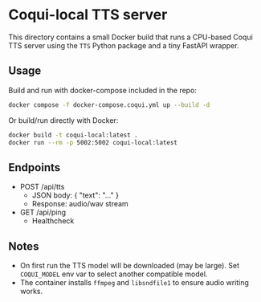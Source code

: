 Coqui-local TTS server
======================

This directory contains a small Docker build that runs a CPU-based Coqui TTS server using the `TTS` Python package and a tiny FastAPI wrapper.

Usage
-----

Build and run with docker-compose included in the repo:

```bash
docker compose -f docker-compose.coqui.yml up --build -d
```

Or build/run directly with Docker:

```bash
docker build -t coqui-local:latest .
docker run --rm -p 5002:5002 coqui-local:latest
```

Endpoints
---------
- POST /api/tts
  - JSON body: { "text": "..." }
  - Response: audio/wav stream
- GET /api/ping
  - Healthcheck

Notes
-----
- On first run the TTS model will be downloaded (may be large). Set `COQUI_MODEL` env var to select another compatible model.
- The container installs `ffmpeg` and `libsndfile1` to ensure audio writing works.
